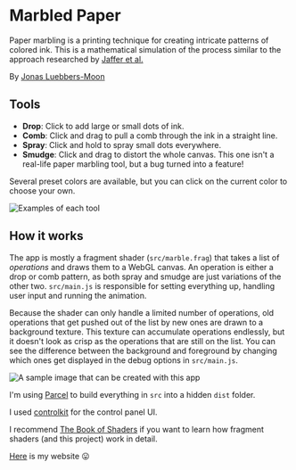 # Marbled Paper

Paper marbling is a printing technique for creating intricate patterns of colored ink. This is a mathematical simulation of the process similar to the approach researched by [Jaffer et al.](http://people.csail.mit.edu/jaffer/Marbling/)

By [Jonas Luebbers-Moon](https://jonasluebbers.com)

## Tools

- **Drop**: Click to add large or small dots of ink.
- **Comb**: Click and drag to pull a comb through the ink in a straight line.
- **Spray**: Click and hold to spray small dots everywhere.
- **Smudge**: Click and drag to distort the whole canvas. This one isn't a real-life paper marbling tool, but a bug turned into a feature!

Several preset colors are available, but you can click on the current color to choose your own.

![Examples of each tool](https://cdn.glitch.com/4bad5cba-d20c-4781-9a59-72e7c21169da%2Ftools.jpg?1552625637853)

## How it works

The app is mostly a fragment shader (`src/marble.frag`) that takes a list of *operations* and draws them to a WebGL canvas. An operation is either a drop or comb pattern, as both spray and smudge are just variations of the other two. `src/main.js` is responsible for setting everything up, handling user input and running the animation.

Because the shader can only handle a limited number of operations, old operations that get pushed out of the list by new ones are drawn to a background texture. This texture can accumulate operations endlessly, but it doesn't look as crisp as the operations that are still on the list. You can see the difference between the background and foreground by changing which ones get displayed in the debug options in `src/main.js`.

![A sample image that can be created with this app](https://cdn.glitch.com/4bad5cba-d20c-4781-9a59-72e7c21169da%2FScreen%20Shot%202019-03-15%20at%2012.19.04%20AM.png?1552623566016)

I'm using [Parcel](https://parceljs.org) to build everything in `src` into a hidden `dist` folder.

I used [controlkit](https://github.com/automat/controlKit.js) for the control panel UI.

I recommend [The Book of Shaders](https://thebookofshaders.com) if you want to learn how fragment shaders (and this project) work in detail.

[Here](https://jonasluebbers.com) is my website 😛
